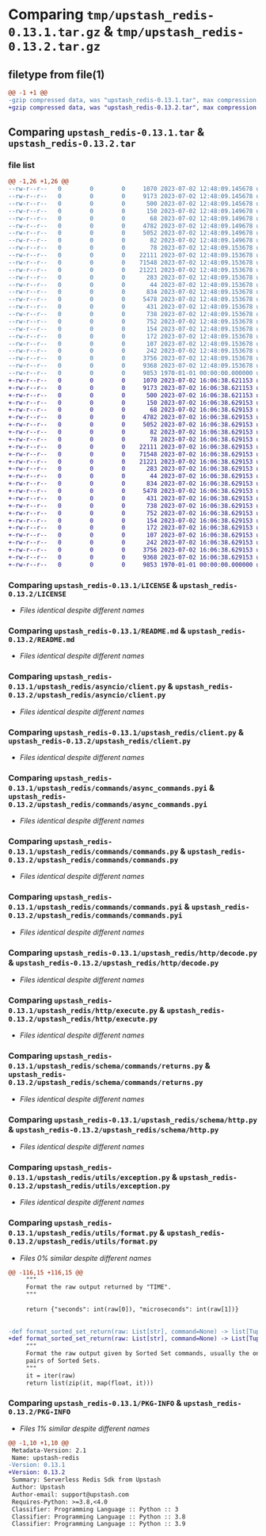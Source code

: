 # Comparing `tmp/upstash_redis-0.13.1.tar.gz` & `tmp/upstash_redis-0.13.2.tar.gz`

## filetype from file(1)

```diff
@@ -1 +1 @@
-gzip compressed data, was "upstash_redis-0.13.1.tar", max compression
+gzip compressed data, was "upstash_redis-0.13.2.tar", max compression
```

## Comparing `upstash_redis-0.13.1.tar` & `upstash_redis-0.13.2.tar`

### file list

```diff
@@ -1,26 +1,26 @@
--rw-r--r--   0        0        0     1070 2023-07-02 12:48:09.145678 upstash_redis-0.13.1/LICENSE
--rw-r--r--   0        0        0     9173 2023-07-02 12:48:09.145678 upstash_redis-0.13.1/README.md
--rw-r--r--   0        0        0      500 2023-07-02 12:48:09.145678 upstash_redis-0.13.1/pyproject.toml
--rw-r--r--   0        0        0      150 2023-07-02 12:48:09.149678 upstash_redis-0.13.1/upstash_redis/__init__.py
--rw-r--r--   0        0        0       68 2023-07-02 12:48:09.149678 upstash_redis-0.13.1/upstash_redis/asyncio/__init__.py
--rw-r--r--   0        0        0     4782 2023-07-02 12:48:09.149678 upstash_redis-0.13.1/upstash_redis/asyncio/client.py
--rw-r--r--   0        0        0     5052 2023-07-02 12:48:09.149678 upstash_redis-0.13.1/upstash_redis/client.py
--rw-r--r--   0        0        0       82 2023-07-02 12:48:09.149678 upstash_redis-0.13.1/upstash_redis/commands/__init__.py
--rw-r--r--   0        0        0       78 2023-07-02 12:48:09.153678 upstash_redis-0.13.1/upstash_redis/commands/async_commands.py
--rw-r--r--   0        0        0    22111 2023-07-02 12:48:09.153678 upstash_redis-0.13.1/upstash_redis/commands/async_commands.pyi
--rw-r--r--   0        0        0    71548 2023-07-02 12:48:09.153678 upstash_redis-0.13.1/upstash_redis/commands/commands.py
--rw-r--r--   0        0        0    21221 2023-07-02 12:48:09.153678 upstash_redis-0.13.1/upstash_redis/commands/commands.pyi
--rw-r--r--   0        0        0      283 2023-07-02 12:48:09.153678 upstash_redis-0.13.1/upstash_redis/config.py
--rw-r--r--   0        0        0       44 2023-07-02 12:48:09.153678 upstash_redis-0.13.1/upstash_redis/exception.py
--rw-r--r--   0        0        0      834 2023-07-02 12:48:09.153678 upstash_redis-0.13.1/upstash_redis/http/decode.py
--rw-r--r--   0        0        0     5478 2023-07-02 12:48:09.153678 upstash_redis-0.13.1/upstash_redis/http/execute.py
--rw-r--r--   0        0        0      431 2023-07-02 12:48:09.153678 upstash_redis-0.13.1/upstash_redis/schema/commands/parameters.py
--rw-r--r--   0        0        0      738 2023-07-02 12:48:09.153678 upstash_redis-0.13.1/upstash_redis/schema/commands/returns.py
--rw-r--r--   0        0        0      752 2023-07-02 12:48:09.153678 upstash_redis-0.13.1/upstash_redis/schema/http.py
--rw-r--r--   0        0        0      154 2023-07-02 12:48:09.153678 upstash_redis-0.13.1/upstash_redis/schema/telemetry.py
--rw-r--r--   0        0        0      172 2023-07-02 12:48:09.153678 upstash_redis-0.13.1/upstash_redis/typing.py
--rw-r--r--   0        0        0      107 2023-07-02 12:48:09.153678 upstash_redis-0.13.1/upstash_redis/utils/base.py
--rw-r--r--   0        0        0      242 2023-07-02 12:48:09.153678 upstash_redis-0.13.1/upstash_redis/utils/comparison.py
--rw-r--r--   0        0        0     3756 2023-07-02 12:48:09.153678 upstash_redis-0.13.1/upstash_redis/utils/exception.py
--rw-r--r--   0        0        0     9368 2023-07-02 12:48:09.153678 upstash_redis-0.13.1/upstash_redis/utils/format.py
--rw-r--r--   0        0        0     9853 1970-01-01 00:00:00.000000 upstash_redis-0.13.1/PKG-INFO
+-rw-r--r--   0        0        0     1070 2023-07-02 16:06:38.621153 upstash_redis-0.13.2/LICENSE
+-rw-r--r--   0        0        0     9173 2023-07-02 16:06:38.621153 upstash_redis-0.13.2/README.md
+-rw-r--r--   0        0        0      500 2023-07-02 16:06:38.621153 upstash_redis-0.13.2/pyproject.toml
+-rw-r--r--   0        0        0      150 2023-07-02 16:06:38.629153 upstash_redis-0.13.2/upstash_redis/__init__.py
+-rw-r--r--   0        0        0       68 2023-07-02 16:06:38.629153 upstash_redis-0.13.2/upstash_redis/asyncio/__init__.py
+-rw-r--r--   0        0        0     4782 2023-07-02 16:06:38.629153 upstash_redis-0.13.2/upstash_redis/asyncio/client.py
+-rw-r--r--   0        0        0     5052 2023-07-02 16:06:38.629153 upstash_redis-0.13.2/upstash_redis/client.py
+-rw-r--r--   0        0        0       82 2023-07-02 16:06:38.629153 upstash_redis-0.13.2/upstash_redis/commands/__init__.py
+-rw-r--r--   0        0        0       78 2023-07-02 16:06:38.629153 upstash_redis-0.13.2/upstash_redis/commands/async_commands.py
+-rw-r--r--   0        0        0    22111 2023-07-02 16:06:38.629153 upstash_redis-0.13.2/upstash_redis/commands/async_commands.pyi
+-rw-r--r--   0        0        0    71548 2023-07-02 16:06:38.629153 upstash_redis-0.13.2/upstash_redis/commands/commands.py
+-rw-r--r--   0        0        0    21221 2023-07-02 16:06:38.629153 upstash_redis-0.13.2/upstash_redis/commands/commands.pyi
+-rw-r--r--   0        0        0      283 2023-07-02 16:06:38.629153 upstash_redis-0.13.2/upstash_redis/config.py
+-rw-r--r--   0        0        0       44 2023-07-02 16:06:38.629153 upstash_redis-0.13.2/upstash_redis/exception.py
+-rw-r--r--   0        0        0      834 2023-07-02 16:06:38.629153 upstash_redis-0.13.2/upstash_redis/http/decode.py
+-rw-r--r--   0        0        0     5478 2023-07-02 16:06:38.629153 upstash_redis-0.13.2/upstash_redis/http/execute.py
+-rw-r--r--   0        0        0      431 2023-07-02 16:06:38.629153 upstash_redis-0.13.2/upstash_redis/schema/commands/parameters.py
+-rw-r--r--   0        0        0      738 2023-07-02 16:06:38.629153 upstash_redis-0.13.2/upstash_redis/schema/commands/returns.py
+-rw-r--r--   0        0        0      752 2023-07-02 16:06:38.629153 upstash_redis-0.13.2/upstash_redis/schema/http.py
+-rw-r--r--   0        0        0      154 2023-07-02 16:06:38.629153 upstash_redis-0.13.2/upstash_redis/schema/telemetry.py
+-rw-r--r--   0        0        0      172 2023-07-02 16:06:38.629153 upstash_redis-0.13.2/upstash_redis/typing.py
+-rw-r--r--   0        0        0      107 2023-07-02 16:06:38.629153 upstash_redis-0.13.2/upstash_redis/utils/base.py
+-rw-r--r--   0        0        0      242 2023-07-02 16:06:38.629153 upstash_redis-0.13.2/upstash_redis/utils/comparison.py
+-rw-r--r--   0        0        0     3756 2023-07-02 16:06:38.629153 upstash_redis-0.13.2/upstash_redis/utils/exception.py
+-rw-r--r--   0        0        0     9368 2023-07-02 16:06:38.629153 upstash_redis-0.13.2/upstash_redis/utils/format.py
+-rw-r--r--   0        0        0     9853 1970-01-01 00:00:00.000000 upstash_redis-0.13.2/PKG-INFO
```

### Comparing `upstash_redis-0.13.1/LICENSE` & `upstash_redis-0.13.2/LICENSE`

 * *Files identical despite different names*

### Comparing `upstash_redis-0.13.1/README.md` & `upstash_redis-0.13.2/README.md`

 * *Files identical despite different names*

### Comparing `upstash_redis-0.13.1/upstash_redis/asyncio/client.py` & `upstash_redis-0.13.2/upstash_redis/asyncio/client.py`

 * *Files identical despite different names*

### Comparing `upstash_redis-0.13.1/upstash_redis/client.py` & `upstash_redis-0.13.2/upstash_redis/client.py`

 * *Files identical despite different names*

### Comparing `upstash_redis-0.13.1/upstash_redis/commands/async_commands.pyi` & `upstash_redis-0.13.2/upstash_redis/commands/async_commands.pyi`

 * *Files identical despite different names*

### Comparing `upstash_redis-0.13.1/upstash_redis/commands/commands.py` & `upstash_redis-0.13.2/upstash_redis/commands/commands.py`

 * *Files identical despite different names*

### Comparing `upstash_redis-0.13.1/upstash_redis/commands/commands.pyi` & `upstash_redis-0.13.2/upstash_redis/commands/commands.pyi`

 * *Files identical despite different names*

### Comparing `upstash_redis-0.13.1/upstash_redis/http/decode.py` & `upstash_redis-0.13.2/upstash_redis/http/decode.py`

 * *Files identical despite different names*

### Comparing `upstash_redis-0.13.1/upstash_redis/http/execute.py` & `upstash_redis-0.13.2/upstash_redis/http/execute.py`

 * *Files identical despite different names*

### Comparing `upstash_redis-0.13.1/upstash_redis/schema/commands/returns.py` & `upstash_redis-0.13.2/upstash_redis/schema/commands/returns.py`

 * *Files identical despite different names*

### Comparing `upstash_redis-0.13.1/upstash_redis/schema/http.py` & `upstash_redis-0.13.2/upstash_redis/schema/http.py`

 * *Files identical despite different names*

### Comparing `upstash_redis-0.13.1/upstash_redis/utils/exception.py` & `upstash_redis-0.13.2/upstash_redis/utils/exception.py`

 * *Files identical despite different names*

### Comparing `upstash_redis-0.13.1/upstash_redis/utils/format.py` & `upstash_redis-0.13.2/upstash_redis/utils/format.py`

 * *Files 0% similar despite different names*

```diff
@@ -116,15 +116,15 @@
     """
     Format the raw output returned by "TIME".
     """
 
     return {"seconds": int(raw[0]), "microseconds": int(raw[1])}
 
 
-def format_sorted_set_return(raw: List[str], command=None) -> list[Tuple[str, float]]:
+def format_sorted_set_return(raw: List[str], command=None) -> List[Tuple[str, float]]:
     """
     Format the raw output given by Sorted Set commands, usually the ones that return the member-score
     pairs of Sorted Sets.
     """
     it = iter(raw)
     return list(zip(it, map(float, it)))
```

### Comparing `upstash_redis-0.13.1/PKG-INFO` & `upstash_redis-0.13.2/PKG-INFO`

 * *Files 1% similar despite different names*

```diff
@@ -1,10 +1,10 @@
 Metadata-Version: 2.1
 Name: upstash-redis
-Version: 0.13.1
+Version: 0.13.2
 Summary: Serverless Redis Sdk from Upstash
 Author: Upstash
 Author-email: support@upstash.com
 Requires-Python: >=3.8,<4.0
 Classifier: Programming Language :: Python :: 3
 Classifier: Programming Language :: Python :: 3.8
 Classifier: Programming Language :: Python :: 3.9
```

